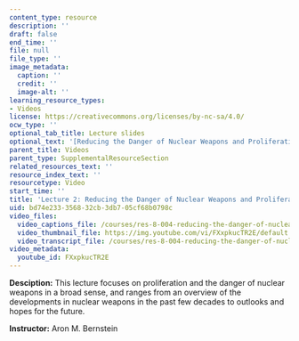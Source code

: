 ```yaml
---
content_type: resource
description: ''
draft: false
end_time: ''
file: null
file_type: ''
image_metadata:
  caption: ''
  credit: ''
  image-alt: ''
learning_resource_types:
- Videos
license: https://creativecommons.org/licenses/by-nc-sa/4.0/
ocw_type: ''
optional_tab_title: Lecture slides
optional_text: '[Reducing the Danger of Nuclear Weapons and Proliferation (PDF)](/courses/res-8-004-reducing-the-danger-of-nuclear-weapons-and-proliferation-january-iap-2015/resources/mitres_8-004iap15_bernst)'
parent_title: Videos
parent_type: SupplementalResourceSection
related_resources_text: ''
resource_index_text: ''
resourcetype: Video
start_time: ''
title: 'Lecture 2: Reducing the Danger of Nuclear Weapons and Proliferation'
uid: bd74e233-3568-32cb-3db7-05cf68b0798c
video_files:
  video_captions_file: /courses/res-8-004-reducing-the-danger-of-nuclear-weapons-and-proliferation-january-iap-2015/88c24fa0ce8359ad9dd5dae3f6d6655b_FXxpkucTR2E.vtt
  video_thumbnail_file: https://img.youtube.com/vi/FXxpkucTR2E/default.jpg
  video_transcript_file: /courses/res-8-004-reducing-the-danger-of-nuclear-weapons-and-proliferation-january-iap-2015/60efb2dc989e68acfa265a8cac10afd3_FXxpkucTR2E.pdf
video_metadata:
  youtube_id: FXxpkucTR2E
---
```

**Desciption:** This lecture focuses on proliferation and the danger of nuclear weapons in a broad sense, and ranges from an overview of the developments in nuclear weapons in the past few decades to outlooks and hopes for the future.

**Instructor:** Aron M. Bernstein


